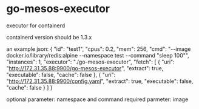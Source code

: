 # go-mesos-executor
executor for containerd

containerd version should be 1.3.x

an example json:
{
  "id": "test1",
  "cpus": 0.2,
  "mem": 256,
  "cmd": "--image docker.io/library/redis:alpine --namespace test --command \"sleep 100\"",
  "instances": 1,
  "executor": "./go-mesos-executor",
   "fetch": [
    {
      "uri": "http://172.31.35.88:9900/go-mesos-executor",
      "extract": true,
      "executable": false,
      "cache": false
    },
    {
      "uri": "http://172.31.35.88:9900/config.yaml",
      "extract": true,
      "executable": false,
      "cache": false
    }
  ]
}

optional parameter: namespace and command
required parmeter: image
